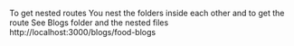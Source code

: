 To get nested routes
You nest the folders inside each other and to get the route
See Blogs folder and the nested files
http://localhost:3000/blogs/food-blogs
